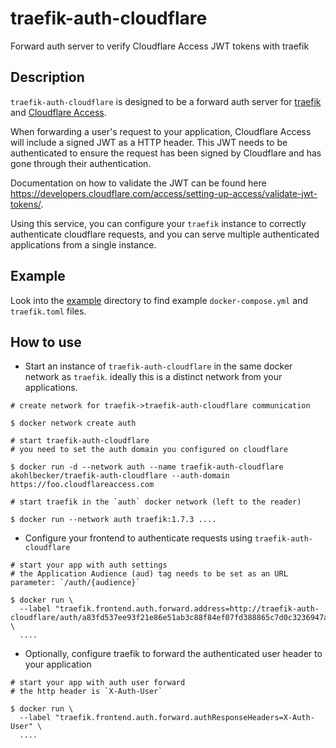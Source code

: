 # traefik-auth-cloudflare

Forward auth server to verify Cloudflare Access JWT tokens with traefik

## Description

`traefik-auth-cloudflare` is designed to be a forward auth server for [traefik](traehttps://github.com/containous/traefik/fik) and [Cloudflare Access](https://www.cloudflare.com/products/cloudflare-access/).

When forwarding a user's request to your application, Cloudflare Access will include a signed JWT as a HTTP header. This JWT needs to be authenticated to ensure the request has been signed by Cloudflare and has gone through their authentication.

Documentation on how to validate the JWT can be found here https://developers.cloudflare.com/access/setting-up-access/validate-jwt-tokens/.

Using this service, you can configure your `traefik` instance to correctly authenticate cloudflare requests, and you can serve multiple authenticated applications from a single instance.

## Example

Look into the [example](example/) directory to find example `docker-compose.yml` and `traefik.toml` files.

## How to use

- Start an instance of `traefik-auth-cloudflare` in the same docker network as `traefik`. ideally this is a distinct network from your applications.

```shell
# create network for traefik->traefik-auth-cloudflare communication

$ docker network create auth

# start traefik-auth-cloudflare
# you need to set the auth domain you configured on cloudflare

$ docker run -d --network auth --name traefik-auth-cloudflare akohlbecker/traefik-auth-cloudflare --auth-domain https://foo.cloudflareaccess.com

# start traefik in the `auth` docker network (left to the reader)

$ docker run --network auth traefik:1.7.3 ....
```

- Configure your frontend to authenticate requests using `traefik-auth-cloudflare`

```shell
# start your app with auth settings
# the Application Audience (aud) tag needs to be set as an URL parameter: `/auth/{audience}`

$ docker run \
  --label "traefik.frontend.auth.forward.address=http://traefik-auth-cloudflare/auth/a83fd537ee93f21e86e51ab3c88f84ef07fd388865c7d0c3236947a8cf79daf5" \
  ....
```

- Optionally, configure traefik to forward the authenticated user header to your application

```shell
# start your app with auth user forward
# the http header is `X-Auth-User`

$ docker run \
  --label "traefik.frontend.auth.forward.authResponseHeaders=X-Auth-User" \
  ....
```
